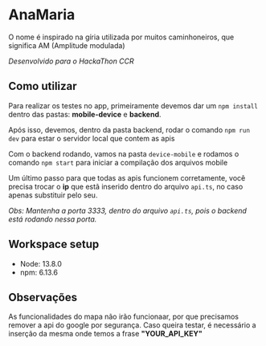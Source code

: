 # AnaMaria

O nome é inspirado na gíria utilizada por muitos caminhoneiros, que significa AM (Amplitude modulada)

*Desenvolvido para o HackaThon CCR*

## Como utilizar

Para realizar os testes no app, primeiramente devemos dar um `npm install` dentro das pastas: **mobile-device** e **backend**.

Após isso, devemos, dentro da pasta backend, rodar o comando `npm run dev` para estar o servidor local que contem as apis

Com o backend rodando, vamos na pasta `device-mobile` e rodamos o comando `npm start` para iniciar a compilação dos arquivos mobile

Um último passo para que todas as apis funcionem corretamente, você precisa trocar o **ip** que estã inserido dentro do arquivo `api.ts`, no caso apenas substituir pelo seu.

*Obs: Mantenha a porta 3333, dentro do arquivo `api.ts`, pois o backend está rodando nessa porta.*

## Workspace setup

- Node: 13.8.0
- npm: 6.13.6

## Observações

As funcionalidades do mapa não irão funcionaar, por que precisamos remover a api do google por segurança. Caso queira testar, é necessário a inserção da mesma onde temos a frase **"YOUR_API_KEY"**

